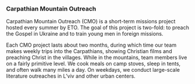### Carpathian Mountain Outreach

Carpathian Mountain Outreach (CMO) is a short-term missions project hosted every summer by ETO. The goal of this project is two-fold: to preach the Gospel in Ukraine and to train young men in foreign missions.

Each CMO project lasts about two months, during which time our team makes weekly trips into the Carpathians, showing Christian films and preaching Christ in the villages. While in the mountains, team members live on a fairly primitive level. We cook meals on camp stoves, sleep in tents, and often walk many miles a day. On weekdays, we conduct large-scale literature outreaches in L’viv and other urban centers.
